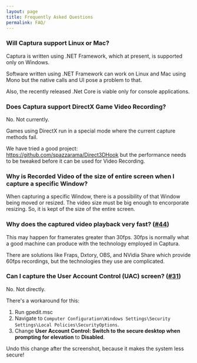 ```yaml
---
layout: page
title: Frequently Asked Questions
permalink: FAQ/
---
```


### Will Captura support Linux or Mac?
Captura is written using .NET Framework, which at present, is supported only on Windows.

Software written using .NET Framework can work on Linux and Mac using Mono but the native calls and UI pose a problem to that.

Also, the recently released .Net Core is viable only for console applications.

### Does Captura support DirectX Game Video Recording?
No. Not currently.

Games using DirectX run in a special mode where the current capture methods fail.

We have tried a good project: https://github.com/spazzarama/Direct3DHook but the performance needs to be tweaked before it can be used for Video Recording.

### Why is Recorded Video of the size of entire screen when I capture a specific Window?
When capturing a specific Window, there is a possibility of that Window being moved or resized.
The video size must be big enough to encorporate resizing.
So, it is kept of the size of the entire screen.

### Why does the captured video playback very fast? ([#44](https://github.com/MathewSachin/Captura/issues/44))
This may happen for framerates greater than 30fps.
30fps is normally what a good machine can produce with the technology employed in Captura.

There are solutions like Fraps, Dxtory, OBS, and NVidia Share which provide 60fps recordings, but the technologies they use are complicated.

### Can I capture the User Account Control (UAC) screen? ([#31](https://github.com/MathewSachin/Captura/issues/31))
No. Not directly.

There's a workaround for this:
1. Run gpedit.msc
2. Navigate to `Computer Configuration\Windows Settings\Security Settings\Local Policies\SecurityOptions`.
3. Change **User Account Control: Switch to the secure desktop when prompting for elevation** to **Disabled**.

Undo this change after the screenshot, because it makes the system less secure!